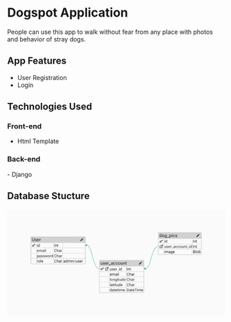 # Dogspot Application

People can use this app to walk without fear from any place with photos and behavior of stray dogs.


## App Features
- User Registration
- Login


## Technologies Used

### Front-end
- Html Template

### Back-end
​- Django


## Database Stucture

![Database Structure](static/db_structure/db_structure.png)